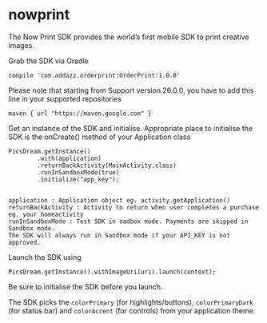 # nowprint
The Now Print SDK provides the world’s first mobile SDK to print creative images.

Grab the SDK via Gradle


    compile 'com.addazz.orderprint:OrderPrint:1.0.0'
    

Please note that starting from Support version 26.0.0, you have to add this line in your supported repositories

`maven {
        url "https://maven.google.com"
    }`

Get an instance of the SDK and initialise. Appropriate place to initialise the SDK is the onCreate() method of your Application class


    PicsDream.getInstance()
            .with(application)
            .returnBackActivity(MainActivity.class) 
            .runInSandboxMode(true)
            .initialize("app_key");


    application : Application object eg. activity.getApplication()
    returnBackActivity : Activity to return when user completes a purchase eg. your homeactivity
    runInSandboxMode : Test SDK in sadbox mode. Payments are skipped in Sandbox mode.
    The SDK will always run in Sandbox mode if your API_KEY is not approved.


Launch the SDK using 


    PicsDream.getInstance().withImageUri(uri).launch(context);

Be sure to initialise the SDK before you launch.

The SDK picks the `colorPrimary` (for highlights/buttons), `colorPrimaryDark` (for status bar) and `colorAccent` (for controls) from your application theme.
